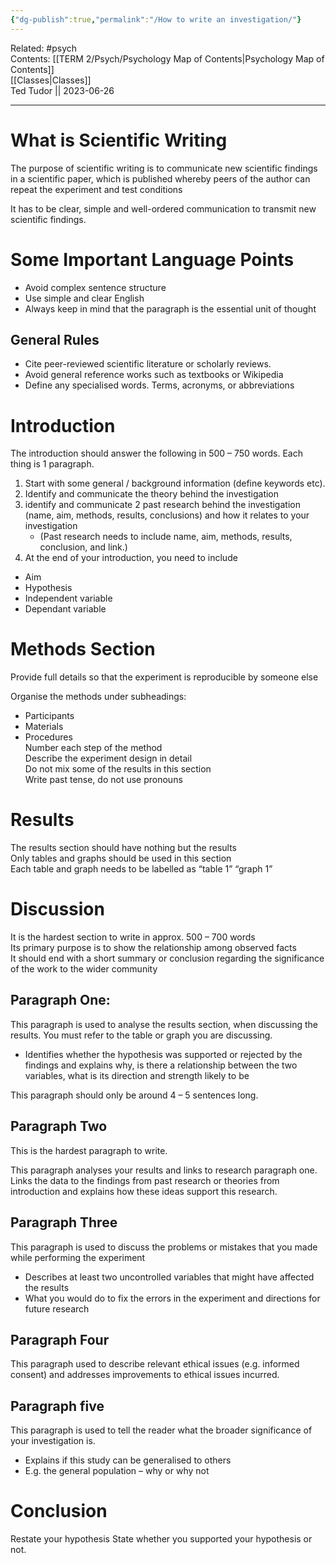 ```yaml
---
{"dg-publish":true,"permalink":"/How to write an investigation/"}
---
```


Related: #psych  
Contents: [[TERM 2/Psych/Psychology Map of Contents\|Psychology Map of Contents]]  
[[Classes\|Classes]]  
Ted Tudor || 2023-06-26
***

# What is Scientific Writing

The purpose of scientific writing is to communicate new scientific findings in a scientific paper, which is published whereby peers of the author can repeat the experiment and test conditions 

It has to be clear, simple and well-ordered communication to transmit new scientific findings. 

# Some Important Language Points

- Avoid complex sentence structure
- Use simple and clear English
- Always keep in mind that the paragraph is the essential unit of thought 

## General Rules

- Cite peer-reviewed scientific literature or scholarly reviews. 
- Avoid general reference works such as textbooks or Wikipedia 
- Define any specialised words. Terms, acronyms, or abbreviations 

# Introduction

The introduction should answer the following in 500 – 750 words. Each thing is 1 paragraph. 

1. Start with some general / background information (define keywords etc). 
2. Identify and communicate the theory behind the investigation 
3. identify and communicate 2 past research behind the investigation (name, aim, methods, results, conclusions) and how it relates to your investigation 
	- (Past research needs to include name, aim, methods, results, conclusion, and link.)
4. At the end of your introduction, you need to include 
- Aim 
- Hypothesis 
- Independent variable
- Dependant variable 

# Methods Section

Provide full details so that the experiment is reproducible by someone else 

Organise the methods under subheadings: 
- Participants 
- Materials
- Procedures  
Number each step of the method  
Describe the experiment design in detail  
Do not mix some of the results in this section  
Write past tense, do not use pronouns 

# Results

The results section should have nothing but the results  
Only tables and graphs should be used in this section  
Each table and graph needs to be labelled as “table 1” “graph 1” 

# Discussion

It is the hardest section to write in approx. 500 – 700 words  
Its primary purpose is to show the relationship among observed facts  
It should end with a short summary or conclusion regarding the significance of the work to the wider community 

## Paragraph One:

This paragraph is used to analyse the results section, when discussing the results. You must refer to the table or graph you are discussing. 

- Identifies whether the hypothesis was supported or rejected by the findings and explains why, is there a relationship between the two variables, what is its direction and strength likely to be  

This paragraph should only be around 4 – 5 sentences long. 

## Paragraph Two

This is the hardest paragraph to write.

This paragraph analyses your results and links to research paragraph one. Links the data to the findings from past research or theories from introduction and explains how these ideas support this research. 

## Paragraph Three

This paragraph is used to discuss the problems or mistakes that you made while performing the experiment 
- Describes at least two uncontrolled variables that might have affected the results
- What you would do to fix the errors in the experiment and directions for future research 

## Paragraph Four

This paragraph used to describe relevant ethical issues (e.g. informed consent) and addresses improvements to ethical issues incurred. 

## Paragraph five 

This paragraph is used to tell the reader what the broader significance of your investigation is. 

- Explains if this study can be generalised to others 
- E.g. the general population – why or why not 

# Conclusion 
Restate your hypothesis 
State whether you supported your hypothesis or not. 
